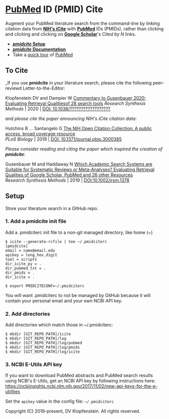 # [PubMed](https://pubmed.ncbi.nlm.nih.gov) ID (PMID) Cite
Augment your PubMed literature search 
from the command-line by linking
citation data from [**NIH's iCite**](https://icite.od.nih.gov)
with [**PubMed**](https://pubmed.ncbi.nlm.nih.gov) IDs (PMIDs),
rather than clicking and clicking and clicking on
[**Google Scholar**](https://twitter.com/CT_Bergstrom/status/1170465764832231427)'s
*Cited by N* links.

* [**_pmidcite_ Setup**](#setup)
* [**_pmidcite_ Documentation**](???)
* Take a [quick tour](https://www.nlm.nih.gov/pubs/techbull/ma20/brief/ma20_pubmed_essentials.html) of [PubMed](https://pubmed.ncbi.nlm.nih.gov) 


## To Cite

_If you use **pmidcite** in your literature search, please cite the following peer-reviewd Letter-to-the-Editor:

Klopfenstein DV and Dampier W [Commentary to Gusenbauer 2020: Evaluating Retrieval Qualitiesof 28 search tools](???)
_Research Synthesis Methods_ | 2020 | [DOI: 10.1038/??????????????????](???)

_and please cite the paper announcing NIH's iCite citation data_:

Hutchins B ... Santangelo G [The NIH Open Citation Collection: A public access, broad coverage resource](https://pubmed.ncbi.nlm.nih.gov/31600197/)    
_PLoS Biology_ | 2019 | [DOI: 10.1371/journal.pbio.3000385](https://journals.plos.org/plosbiology/article?id=10.1371/journal.pbio.3000385)    

_Please consider reading and citing the paper which inspired the creation of **pmidcite**_:

Gusenbauer M and Haddaway N [Which Academic Search Systems are Suitable for Systematic Reviews or Meta-Analyses? Evaluating Retrieval Qualities of Google Scholar, PubMed and 26 other Resources](https://pubmed.ncbi.nlm.nih.gov/31614060/)    
_Research Synthesis Methods_ | 2019 | [DOI:10.1002/jrsm.1378](https://onlinelibrary.wiley.com/doi/full/10.1002/jrsm.1378)



## Setup
Store your literature search in a GitHub repo.

### 1. Add a pmidcite init file
Add a .pmidciterc init file to a non-git managed directory, like home (~)
```
$ icite --generate-rcfile | tee ~/.pmidciterc
[pmidcite]
email = name@email.edu
apikey = long_hex_digit
tool = scripts
dir_icite_py = .
dir_pubmed_txt = .
dir_pmids = .
dir_icite = .
```

```
$ export PMIDCITECONF=~/.pmidciterc
```
You will want .pmidciterc to not be managed by GitHub because it
will contain your personal email and your own NCBI API key.

### 2. Add directories
Add directories which match those in ~/.pmidciterc:
```
$ mkdir [GIT_REPO_PATH]/icite
$ mkdir [GIT_REPO_PATH]/log
$ mkdir [GIT_REPO_PATH]/log/pubmed
$ mkdir [GIT_REPO_PATH]/log/pmids
$ mkdir [GIT_REPO_PATH]/log/icite
```

### 3. NCBI E-Utils API key
If you want to download PubMed abstracts and PubMed search results using NCBI's E-Utils,
get an NCBI API key by following instructions here:    
https://ncbiinsights.ncbi.nlm.nih.gov/2017/11/02/new-api-keys-for-the-e-utilities

Set the `apikey` value in the config file: `~/.pmidciterc`



Copyright (C) 2019-present, DV Klopfenstein. All rights reserved.
